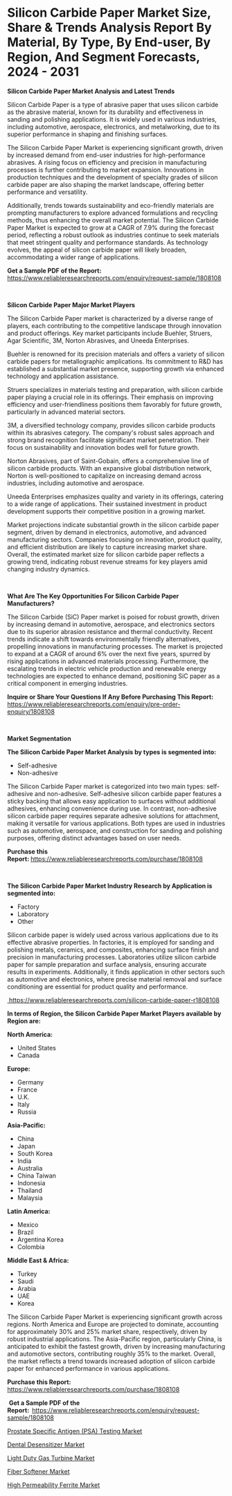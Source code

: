 <p><h1>Silicon Carbide Paper Market Size, Share & Trends Analysis Report By Material, By Type, By End-user, By Region, And Segment Forecasts, 2024 - 2031</h1></p><p><strong>Silicon Carbide Paper Market Analysis and Latest Trends</strong></p>
<p><p>Silicon Carbide Paper is a type of abrasive paper that uses silicon carbide as the abrasive material, known for its durability and effectiveness in sanding and polishing applications. It is widely used in various industries, including automotive, aerospace, electronics, and metalworking, due to its superior performance in shaping and finishing surfaces.</p><p>The Silicon Carbide Paper Market is experiencing significant growth, driven by increased demand from end-user industries for high-performance abrasives. A rising focus on efficiency and precision in manufacturing processes is further contributing to market expansion. Innovations in production techniques and the development of specialty grades of silicon carbide paper are also shaping the market landscape, offering better performance and versatility.</p><p>Additionally, trends towards sustainability and eco-friendly materials are prompting manufacturers to explore advanced formulations and recycling methods, thus enhancing the overall market potential. The Silicon Carbide Paper Market is expected to grow at a CAGR of 7.9% during the forecast period, reflecting a robust outlook as industries continue to seek materials that meet stringent quality and performance standards. As technology evolves, the appeal of silicon carbide paper will likely broaden, accommodating a wider range of applications.</p></p>
<p><strong>Get a Sample PDF of the Report:&nbsp;</strong> <a href="https://www.reliableresearchreports.com/enquiry/request-sample/1808108?utm_campaign=7&utm_medium=2&utm_source=Github&utm_content=ia&utm_term=11112024&utm_id=silicon-carbide-paper">https://www.reliableresearchreports.com/enquiry/request-sample/1808108</a></p>
<p>&nbsp;</p>
<p><strong>Silicon Carbide Paper Major Market Players</strong></p>
<p><p>The Silicon Carbide Paper market is characterized by a diverse range of players, each contributing to the competitive landscape through innovation and product offerings. Key market participants include Buehler, Struers, Agar Scientific, 3M, Norton Abrasives, and Uneeda Enterprises.</p><p>Buehler is renowned for its precision materials and offers a variety of silicon carbide papers for metallographic amplications. Its commitment to R&D has established a substantial market presence, supporting growth via enhanced technology and application assistance.</p><p>Struers specializes in materials testing and preparation, with silicon carbide paper playing a crucial role in its offerings. Their emphasis on improving efficiency and user-friendliness positions them favorably for future growth, particularly in advanced material sectors.</p><p>3M, a diversified technology company, provides silicon carbide products within its abrasives category. The company's robust sales approach and strong brand recognition facilitate significant market penetration. Their focus on sustainability and innovation bodes well for future growth.</p><p>Norton Abrasives, part of Saint-Gobain, offers a comprehensive line of silicon carbide products. With an expansive global distribution network, Norton is well-positioned to capitalize on increasing demand across industries, including automotive and aerospace.</p><p>Uneeda Enterprises emphasizes quality and variety in its offerings, catering to a wide range of applications. Their sustained investment in product development supports their competitive position in a growing market.</p><p>Market projections indicate substantial growth in the silicon carbide paper segment, driven by demand in electronics, automotive, and advanced manufacturing sectors. Companies focusing on innovation, product quality, and efficient distribution are likely to capture increasing market share. Overall, the estimated market size for silicon carbide paper reflects a growing trend, indicating robust revenue streams for key players amid changing industry dynamics.</p></p>
<p>&nbsp;</p>
<p><strong>What Are The Key Opportunities For Silicon Carbide Paper Manufacturers?</strong></p>
<p><p>The Silicon Carbide (SiC) Paper market is poised for robust growth, driven by increasing demand in automotive, aerospace, and electronics sectors due to its superior abrasion resistance and thermal conductivity. Recent trends indicate a shift towards environmentally friendly alternatives, propelling innovations in manufacturing processes. The market is projected to expand at a CAGR of around 6% over the next five years, spurred by rising applications in advanced materials processing. Furthermore, the escalating trends in electric vehicle production and renewable energy technologies are expected to enhance demand, positioning SiC paper as a critical component in emerging industries.</p></p>
<p><strong>Inquire or Share Your Questions If Any Before Purchasing This Report:</strong> <a href="https://www.reliableresearchreports.com/enquiry/pre-order-enquiry/1808108?utm_campaign=7&utm_medium=2&utm_source=Github&utm_content=ia&utm_term=11112024&utm_id=silicon-carbide-paper">https://www.reliableresearchreports.com/enquiry/pre-order-enquiry/1808108</a></p>
<p>&nbsp;</p>
<p><strong>Market Segmentation</strong></p>
<p><strong>The Silicon Carbide Paper Market Analysis by types is segmented into:</strong></p>
<p><ul><li>Self-adhesive</li><li>Non-adhesive</li></ul></p>
<p><p>The Silicon Carbide Paper market is categorized into two main types: self-adhesive and non-adhesive. Self-adhesive silicon carbide paper features a sticky backing that allows easy application to surfaces without additional adhesives, enhancing convenience during use. In contrast, non-adhesive silicon carbide paper requires separate adhesive solutions for attachment, making it versatile for various applications. Both types are used in industries such as automotive, aerospace, and construction for sanding and polishing purposes, offering distinct advantages based on user needs.</p></p>
<p><strong>Purchase this Report:&nbsp;</strong><a href="https://www.reliableresearchreports.com/purchase/1808108?utm_campaign=7&utm_medium=2&utm_source=Github&utm_content=ia&utm_term=11112024&utm_id=silicon-carbide-paper">https://www.reliableresearchreports.com/purchase/1808108</a></p>
<p>&nbsp;</p>
<p><strong>The Silicon Carbide Paper Market Industry Research by Application is segmented into:</strong></p>
<p><ul><li>Factory</li><li>Laboratory</li><li>Other</li></ul></p>
<p><p>Silicon carbide paper is widely used across various applications due to its effective abrasive properties. In factories, it is employed for sanding and polishing metals, ceramics, and composites, enhancing surface finish and precision in manufacturing processes. Laboratories utilize silicon carbide paper for sample preparation and surface analysis, ensuring accurate results in experiments. Additionally, it finds application in other sectors such as automotive and electronics, where precise material removal and surface conditioning are essential for product quality and performance.</p></p>
<p><a href="https://www.reliableresearchreports.com/silicon-carbide-paper-r1808108?utm_campaign=7&utm_medium=2&utm_source=Github&utm_content=ia&utm_term=11112024&utm_id=silicon-carbide-paper">&nbsp;https://www.reliableresearchreports.com/silicon-carbide-paper-r1808108</a></p>
<p><strong>In terms of Region, the Silicon Carbide Paper Market Players available by Region are:</strong></p>
<p>
    <p> <strong> North America: </strong>
        <ul>
            <li>United States</li>
            <li>Canada</li>
        </ul>
        </p> 
    <p> <strong> Europe: </strong>
        <ul>
            <li>Germany</li>
            <li>France</li>
            <li>U.K.</li>
            <li>Italy</li>
            <li>Russia</li>
        </ul>
        </p> 
    <p> <strong> Asia-Pacific: </strong>
        <ul>
            <li>China</li>
            <li>Japan</li>
            <li>South Korea</li>
            <li>India</li>
            <li>Australia</li>
            <li>China Taiwan</li>
            <li>Indonesia</li>
            <li>Thailand</li>
            <li>Malaysia</li>
        </ul>
        </p> 
    <p> <strong> Latin America: </strong>
        <ul>
            <li>Mexico</li>
            <li>Brazil</li>
            <li>Argentina Korea</li>
            <li>Colombia</li>
        </ul>
        </p> 
    <p> <strong> Middle East & Africa: </strong>
        <ul>
            <li>Turkey</li>
            <li>Saudi</li>
            <li>Arabia</li>
            <li>UAE</li>
            <li>Korea</li>
        </ul>
    </p>
    </p>
<p><p>The Silicon Carbide Paper Market is experiencing significant growth across regions. North America and Europe are projected to dominate, accounting for approximately 30% and 25% market share, respectively, driven by robust industrial applications. The Asia-Pacific region, particularly China, is anticipated to exhibit the fastest growth, driven by increasing manufacturing and automotive sectors, contributing roughly 35% to the market. Overall, the market reflects a trend towards increased adoption of silicon carbide paper for enhanced performance in various applications.</p></p>
<p><strong>Purchase this Report: </strong><a href="https://www.reliableresearchreports.com/purchase/1808108?utm_campaign=7&utm_medium=2&utm_source=Github&utm_content=ia&utm_term=11112024&utm_id=silicon-carbide-paper">https://www.reliableresearchreports.com/purchase/1808108</a></p>
<p>&nbsp;<strong>Get a Sample PDF of the Report:&nbsp;&nbsp;</strong><a href="https://www.reliableresearchreports.com/enquiry/request-sample/1808108?utm_campaign=7&utm_medium=2&utm_source=Github&utm_content=ia&utm_term=11112024&utm_id=silicon-carbide-paper">https://www.reliableresearchreports.com/enquiry/request-sample/1808108</a></p>
<p><strong></strong></p>
<p><p><a href="https://www.linkedin.com/pulse/prostate-specific-antigen-psa-testing-market-shifts-strategic-3jmgf?utm_campaign=7&utm_medium=2&utm_source=Github&utm_content=ia&utm_term=11112024&utm_id=silicon-carbide-paper">Prostate Specific Antigen (PSA) Testing Market</a></p><p><a href="https://issuu.com/reportprime-2/docs/dental-desensitizer-market-size-203_939ed25af46094?utm_campaign=7&utm_medium=2&utm_source=Github&utm_content=ia&utm_term=11112024&utm_id=silicon-carbide-paper">Dental Desensitizer Market</a></p><p><a href="https://www.linkedin.com/pulse/light-duty-gas-turbine-market-size-share-analysis-growth-rxfuf?utm_campaign=7&utm_medium=2&utm_source=Github&utm_content=ia&utm_term=11112024&utm_id=silicon-carbide-paper">Light Duty Gas Turbine Market</a></p><p><a href="https://github.com/MelgarBasny/Market-Research-Report-List-1/blob/main/fiber-softener-market.md?utm_campaign=7&utm_medium=2&utm_source=Github&utm_content=ia&utm_term=11112024&utm_id=silicon-carbide-paper">Fiber Softener Market</a></p><p><a href="https://github.com/darientvns/Market-Research-Report-List-1/blob/main/high-permeability-ferrite-market.md?utm_campaign=7&utm_medium=2&utm_source=Github&utm_content=ia&utm_term=11112024&utm_id=silicon-carbide-paper">High Permeability Ferrite Market</a></p></p>